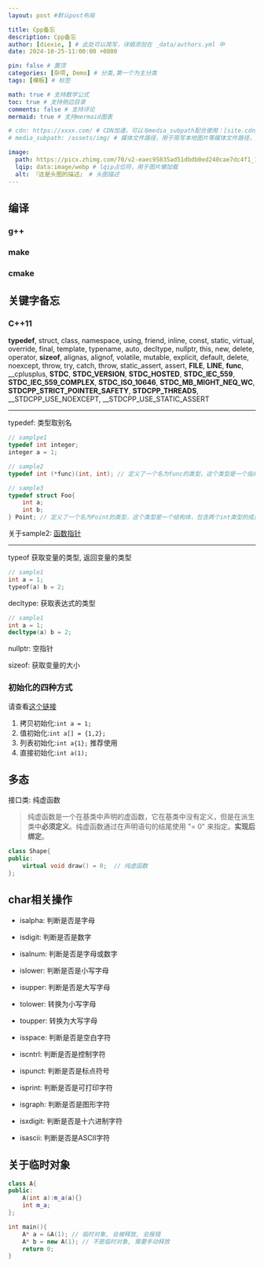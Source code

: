 ```yaml
---
layout: post #默认post布局

title: Cpp备忘
description: Cpp备忘
author: [diexie, ] # 此处可以简写，详细添加在 _data/authors.yml 中
date: 2024-10-25-11:00:00 +0800

pin: false # 置顶
categories: [杂项, Demo] # 分类,第一个为主分类
tags: [模板] # 标签

math: true # 支持数学公式
toc: true # 支持侧边目录
comments: false # 支持评论
mermaid: true # 支持mermaid图表

# cdn: https://xxxx.com/ # CDN加速，可以与media_subpath配合使用：[site.cdn/][page.media_subpath/]file.ext
# media_subpath: /assets/img/ # 媒体文件路径，用于简写本地图片等媒体文件路径，注意：封面图路径**会受影响**

image:
  path: https://picx.zhimg.com/70/v2-eaec95835ad51dbdb0ed240cae7dc4f1_1440w.avis?source=172ae18b&biz_tag=Post # 封面图
  lqip: data:image/webp # lqip占位符，用于图片懒加载
  alt: 『这是头图的描述』 # 头图描述
---
```

## 编译

### g++

### make

### cmake

## 关键字备忘

### C++11

**typedef**, struct, class, namespace, using, friend, inline, const, static, virtual, override, final, template, typename, auto, decltype, nullptr, this, new, delete, operator, **sizeof**, alignas, alignof, volatile, mutable, explicit, default, delete, noexcept, throw, try, catch, throw, static_assert, assert, __FILE__, __LINE__, __func__, __cplusplus, __STDC__, __STDC_VERSION__, __STDC_HOSTED__, __STDC_IEC_559__, __STDC_IEC_559_COMPLEX__, __STDC_ISO_10646__, __STDC_MB_MIGHT_NEQ_WC__, __STDCPP_STRICT_POINTER_SAFETY__, __STDCPP_THREADS__, __STDCPP_USE_NOEXCEPT, __STDCPP_USE_STATIC_ASSERT

-----------------

typedef: 类型取别名

```cpp
// samplpe1
typedef int integer;
integer a = 1;

// sample2
typedef int (*func)(int, int); // 定义了一个名为func的类型，这个类型是一个指向函数的指针，这个函数接受两个int类型的参数，并返回一个int类型的值。

// sample3
typedef struct Foo{
    int a;
    int b;
} Point; // 定义了一个名为Point的类型，这个类型是一个结构体，包含两个int类型的成员变量a和b。
```

关于sample2: [函数指针](https://www.runoob.com/w3cnote/cpp-func-pointer.html)

-----------------

typeof 获取变量的类型, 返回变量的类型

```cpp
// sample1
int a = 1;
typeof(a) b = 2; 
```

decltype: 获取表达式的类型

```cpp
// sample1
int a = 1;
decltype(a) b = 2; 
```

nullptr: 空指针

sizeof: 获取变量的大小

### 初始化的四种方式

请查看[这个链接](https://www.cnblogs.com/tengzijian/p/17964231)

1. 拷贝初始化:`int a = 1;`
2. 值初始化:`int a[] = {1,2};`
3. 列表初始化:`int a{1};` 推荐使用
4. 直接初始化:`int a(1);`

## 多态

接口类: 纯虚函数
> 纯虚函数是一个在基类中声明的虚函数，它在基类中没有定义，但是在派生类中**必须定义**。纯虚函数通过在声明语句的结尾使用 "= 0" 来指定。**实现后绑定**。

```cpp
class Shape{
public:
    virtual void draw() = 0;  // 纯虚函数
};
```

## char相关操作

- isalpha: 判断是否是字母
- isdigit: 判断是否是数字
- isalnum: 判断是否是字母或数字
- islower: 判断是否是小写字母
- isupper: 判断是否是大写字母
- tolower: 转换为小写字母
- toupper: 转换为大写字母

- isspace: 判断是否是空白字符
- iscntrl: 判断是否是控制字符
- ispunct: 判断是否是标点符号
- isprint: 判断是否是可打印字符
- isgraph: 判断是否是图形字符
- isxdigit: 判断是否是十六进制字符
- isascii: 判断是否是ASCII字符

## 关于临时对象

```cpp
class A{
public:
    A(int a):m_a(a){}
    int m_a;
};

int main(){
    A* a = &A(1); // 临时对象, 会被释放, 会报错
    A* b = new A(1); // 不是临时对象, 需要手动释放
    return 0;
}
```

